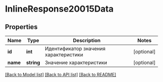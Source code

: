 # InlineResponse20015Data

## Properties
Name | Type | Description | Notes
------------ | ------------- | ------------- | -------------
**id** | **int** | Идентификатор значения характеристики | [optional] 
**name** | **string** | Значение характеристики | [optional] 

[[Back to Model list]](../../README.md#documentation-for-models) [[Back to API list]](../../README.md#documentation-for-api-endpoints) [[Back to README]](../../README.md)

